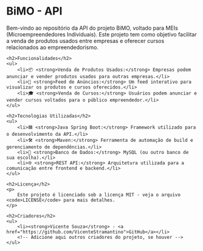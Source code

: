 <!DOCTYPE html>
<html lang="pt-BR">
<head>
    <meta charset="UTF-8">
    <meta name="viewport" content="width=device-width, initial-scale=1.0">
    <title>README - Projeto BiMO</title>
</head>
<body>
    <h1>BiMO - API</h1>
    <p>
        Bem-vindo ao repositório da API do projeto BiMO, voltado para MEIs (Microempreendedores Individuais). 
        Este projeto tem como objetivo facilitar a venda de produtos usados entre empresas e oferecer cursos relacionados ao empreendedorismo.
    </p>

    <h2>Funcionalidades</h2>
    <ul>
        <li>📦 <strong>Venda de Produtos Usados:</strong> Empresas podem anunciar e vender produtos usados para outras empresas.</li>
        <li>📰 <strong>Feed de Anúncios:</strong> Um feed interativo para visualizar os produtos e cursos oferecidos.</li>
        <li>🎓 <strong>Venda de Cursos:</strong> Usuários podem anunciar e vender cursos voltados para o público empreendedor.</li>
    </ul>

    <h2>Tecnologias Utilizadas</h2>
    <ul>
        <li>🟦 <strong>Java Spring Boot:</strong> Framework utilizado para o desenvolvimento da API.</li>
        <li>🛠️ <strong>Maven:</strong> Ferramenta de automação de build e gerenciamento de dependências.</li>
        <li>💾 <strong>Banco de Dados:</strong> MySQL (ou outro banco de sua escolha).</li>
        <li>🌐 <strong>REST API:</strong> Arquitetura utilizada para a comunicação entre frontend e backend.</li>
    </ul>

    <h2>Licença</h2>
    <p>
        Este projeto é licenciado sob a licença MIT - veja o arquivo <code>LICENSE</code> para mais detalhes.
    </p>

    <h2>Criadores</h2>
    <ul>
        <li><strong>Vicente Souza</strong> - <a href="https://github.com/VicenteStramantino">GitHub</a></li>
        <!-- Adicione aqui outros criadores do projeto, se houver -->
    </ul>
</body>
</html>
